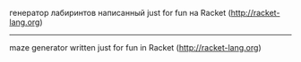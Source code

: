 генератор лабиринтов написанный just for fun на Racket (http://racket-lang.org)

***

maze generator written just for fun in Racket (http://racket-lang.org)